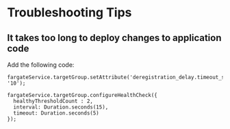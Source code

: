 # Troubleshooting Tips

## It takes too long to deploy changes to application code
Add the following code:
```
fargateService.targetGroup.setAttribute('deregistration_delay.timeout_seconds', '10');

fargateService.targetGroup.configureHealthCheck({
  healthyThresholdCount : 2,
  interval: Duration.seconds(15),
  timeout: Duration.seconds(5)
});
```
